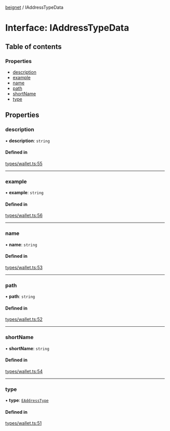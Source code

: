 [beignet](../README.md) / IAddressTypeData

# Interface: IAddressTypeData

## Table of contents

### Properties

- [description](IAddressTypeData.md#description)
- [example](IAddressTypeData.md#example)
- [name](IAddressTypeData.md#name)
- [path](IAddressTypeData.md#path)
- [shortName](IAddressTypeData.md#shortname)
- [type](IAddressTypeData.md#type)

## Properties

### description

• **description**: `string`

#### Defined in

[types/wallet.ts:55](https://github.com/synonymdev/beignet/blob/6c60ef8/src/types/wallet.ts#L55)

___

### example

• **example**: `string`

#### Defined in

[types/wallet.ts:56](https://github.com/synonymdev/beignet/blob/6c60ef8/src/types/wallet.ts#L56)

___

### name

• **name**: `string`

#### Defined in

[types/wallet.ts:53](https://github.com/synonymdev/beignet/blob/6c60ef8/src/types/wallet.ts#L53)

___

### path

• **path**: `string`

#### Defined in

[types/wallet.ts:52](https://github.com/synonymdev/beignet/blob/6c60ef8/src/types/wallet.ts#L52)

___

### shortName

• **shortName**: `string`

#### Defined in

[types/wallet.ts:54](https://github.com/synonymdev/beignet/blob/6c60ef8/src/types/wallet.ts#L54)

___

### type

• **type**: [`EAddressType`](../enums/EAddressType.md)

#### Defined in

[types/wallet.ts:51](https://github.com/synonymdev/beignet/blob/6c60ef8/src/types/wallet.ts#L51)
